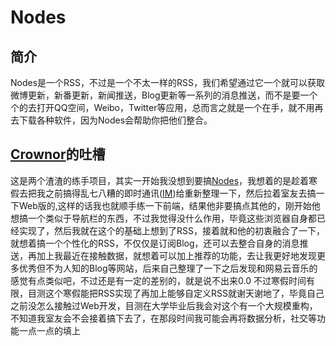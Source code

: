 # Nodes
## 简介 ##
Nodes是一个RSS，不过是一个不太一样的RSS，我们希望通过它一个就可以获取微博更新，新番更新，新闻推送，Blog更新等一系列的消息推送，而不是要一个个的去打开QQ空间，Weibo，Twitter等应用，总而言之就是一个在手，就不用再去下载各种软件，因为Nodes会帮助你把他们整合。
## [Crownor][1]的吐槽 ##
这是两个渣渣的练手项目，其实一开始我没想到要搞[Nodes][2]，我想着的是趁着寒假去把我之前搞得乱七八糟的即时通讯([IM][3])给重新整理一下，然后拉着室友去搞一下Web版的,这样的话我也就顺手练一下前端，结果他非要搞点其他的，刚开始他想搞一个类似于导航栏的东西，不过我觉得没什么作用，毕竟这些浏览器自身都已经实现了，然后我就在这个的基础上想到了RSS，接着就和他的初衷融合了一下，就想着搞一个个性化的RSS，不仅仅是订阅Blog，还可以去整合自身的消息推送，再加上我最近在接触数据，就想着可以加上推荐的功能，去让我更好地发现更多优秀但不为人知的Blog等网站，后来自己整理了一下之后发现和网易云音乐的感觉有点类似吧，不过还是有一定的差别的，就是说不出来0.0 不过寒假时间有限，目测这个寒假能把RSS实现了再加上能够自定义RSS就谢天谢地了，毕竟自己之前没怎么接触过Web开发，目测在大学毕业后我会对这个有一个大规模重构，不知道我室友会不会接着搞下去了，在那段时间我可能会再将数据分析，社交等功能一点一点的填上


  [1]: https://github.com/Crownor
  [2]: https://github.com/MyNano/Nodes
  [3]: https://github.com/Crownor/IM_Departures
